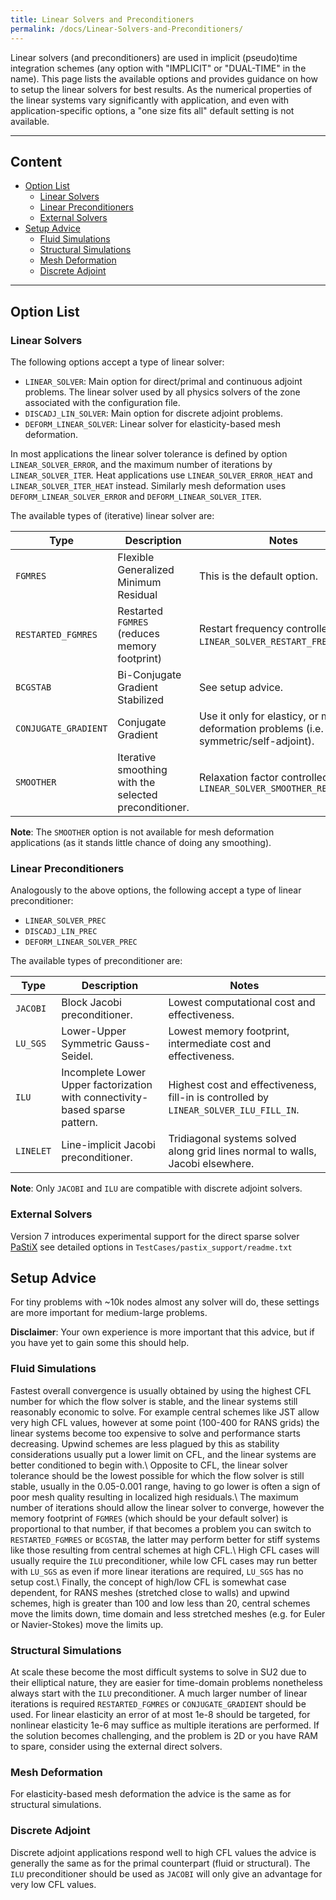 ```yaml
---
title: Linear Solvers and Preconditioners
permalink: /docs/Linear-Solvers-and-Preconditioners/
---
```


Linear solvers (and preconditioners) are used in implicit (pseudo)time integration schemes (any option with "IMPLICIT" or "DUAL-TIME" in the name).
This page lists the available options and provides guidance on how to setup the linear solvers for best results.
As the numerical properties of the linear systems vary significantly with application, and even with application-specific options, a "one size fits all" default setting is not available.

---

## Content ##

- [Option List](#option-list)
  - [Linear Solvers](#linear-solvers)
  - [Linear Preconditioners](#linear-preconditioners)
  - [External Solvers](#external-solvers)
- [Setup Advice](#setup-advice)
  - [Fluid Simulations](#fluid-simulations)
  - [Structural Simulations](#structural-simulations)
  - [Mesh Deformation](#mesh-deformation)
  - [Discrete Adjoint](#discrete-adjoint)

---

## Option List ##

### Linear Solvers ###

The following options accept a type of linear solver:
- `LINEAR_SOLVER`: Main option for direct/primal and continuous adjoint problems. The linear solver used by all physics solvers of the zone associated with the configuration file.
- `DISCADJ_LIN_SOLVER`: Main option for discrete adjoint problems.
- `DEFORM_LINEAR_SOLVER`: Linear solver for elasticity-based mesh deformation.

In most applications the linear solver tolerance is defined by option `LINEAR_SOLVER_ERROR`, and the maximum number of iterations by `LINEAR_SOLVER_ITER`.
Heat applications use `LINEAR_SOLVER_ERROR_HEAT` and `LINEAR_SOLVER_ITER_HEAT` instead.
Similarly mesh deformation uses `DEFORM_LINEAR_SOLVER_ERROR` and `DEFORM_LINEAR_SOLVER_ITER`.

The available types of (iterative) linear solver are:

| Type | Description | Notes |
| --- | --- | --- |
| `FGMRES` | Flexible Generalized Minimum Residual | This is the default option. |
| `RESTARTED_FGMRES` | Restarted `FGMRES` (reduces memory footprint) | Restart frequency controlled by `LINEAR_SOLVER_RESTART_FREQUENCY`. |
| `BCGSTAB` | Bi-Conjugate Gradient Stabilized | See setup advice. |
| `CONJUGATE_GRADIENT` | Conjugate Gradient | Use it only for elasticy, or mesh deformation problems (i.e. symmetric/self-adjoint). |
| `SMOOTHER` | Iterative smoothing with the selected preconditioner. | Relaxation factor controlled by `LINEAR_SOLVER_SMOOTHER_RELAXATION` |

**Note**: The `SMOOTHER` option is not available for mesh deformation applications (as it stands little chance of doing any smoothing).

### Linear Preconditioners ###

Analogously to the above options, the following accept a type of linear preconditioner:
- `LINEAR_SOLVER_PREC`
- `DISCADJ_LIN_PREC`
- `DEFORM_LINEAR_SOLVER_PREC`

The available types of preconditioner are:

| Type | Description | Notes |
| --- | --- | --- |
| `JACOBI` | Block Jacobi preconditioner. | Lowest computational cost and effectiveness. |
| `LU_SGS` | Lower-Upper Symmetric Gauss-Seidel. | Lowest memory footprint, intermediate cost and effectiveness. |
| `ILU` | Incomplete Lower Upper factorization with connectivity-based sparse pattern. | Highest cost and effectiveness, fill-in is controlled by `LINEAR_SOLVER_ILU_FILL_IN`. |
| `LINELET` | Line-implicit Jacobi preconditioner. | Tridiagonal systems solved along grid lines normal to walls, Jacobi elsewhere. |

**Note**: Only `JACOBI` and `ILU` are compatible with discrete adjoint solvers.

### External Solvers ###

Version 7 introduces experimental support for the direct sparse solver [PaStiX](https://gforge.inria.fr/projects/pastix/) see detailed options in `TestCases/pastix_support/readme.txt`

## Setup Advice ##

For tiny problems with ~10k nodes almost any solver will do, these settings are more important for medium-large problems.

**Disclaimer**: Your own experience is more important that this advice, but if you have yet to gain some this should help.

### Fluid Simulations ###

Fastest overall convergence is usually obtained by using the highest CFL number for which the flow solver is stable, and the linear systems still reasonably economic to solve.
For example central schemes like JST allow very high CFL values, however at some point (100-400 for RANS grids) the linear systems become too expensive to solve and performance starts decreasing.
Upwind schemes are less plagued by this as stability considerations usually put a lower limit on CFL, and the linear systems are better conditioned to begin with.\\
Opposite to CFL, the linear solver tolerance should be the lowest possible for which the flow solver is still stable, usually in the 0.05-0.001 range, having to go lower is often a sign of poor mesh quality resulting in localized high residuals.\\
The maximum number of iterations should allow the linear solver to converge, however the memory footprint of `FGMRES` (which should be your default solver) is proportional to that number, if that becomes a problem you can switch to `RESTARTED_FGMRES` or `BCGSTAB`, the latter may perform better for stiff systems like those resulting from central schemes at high CFL.\\
High CFL cases will usually require the `ILU` preconditioner, while low CFL cases may run better with `LU_SGS` as even if more linear iterations are required, `LU_SGS` has no setup cost.\\
Finally, the concept of high/low CFL is somewhat case dependent, for RANS meshes (stretched close to walls) and upwind schemes, high is greater than 100 and low less than 20, central schemes move the limits down, time domain and less stretched meshes (e.g. for Euler or Navier-Stokes) move the limits up.

### Structural Simulations ###

At scale these become the most difficult systems to solve in SU2 due to their elliptical nature, they are easier for time-domain problems nonetheless always start with the `ILU` preconditioner.
A much larger number of linear iterations is required `RESTARTED_FGMRES` or `CONJUGATE_GRADIENT` should be used.
For linear elasticity an error of at most 1e-8 should be targeted, for nonlinear elasticity 1e-6 may suffice as multiple iterations are performed.
If the solution becomes challenging, and the problem is 2D or you have RAM to spare, consider using the external direct solvers.

### Mesh Deformation ###

For elasticity-based mesh deformation the advice is the same as for structural simulations.

### Discrete Adjoint ###

Discrete adjoint applications respond well to high CFL values the advice is generally the same as for the primal counterpart (fluid or structural).
The `ILU` preconditioner should be used as `JACOBI` will only give an advantage for very low CFL values.

